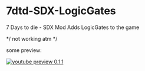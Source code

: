 # 7dtd-SDX-LogicGates
7 Days to die - SDX Mod 
Adds LogicGates to the game 

*/ not working atm */

some preview:

[![youtube preview 0.1.1](https://img.youtube.com/vi/e2jOox98sfo/0.jpg)](https://www.youtube.com/watch?v=e2jOox98sfo)

